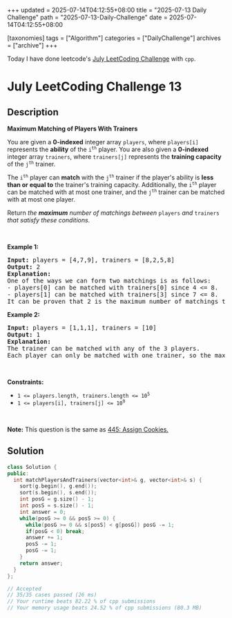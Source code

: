 +++
updated = 2025-07-14T04:12:55+08:00
title = "2025-07-13 Daily Challenge"
path = "2025-07-13-Daily-Challenge"
date = 2025-07-14T04:12:55+08:00

[taxonomies]
tags = ["Algorithm"]
categories = ["DailyChallenge"]
archives = ["archive"]
+++

Today I have done leetcode's [July LeetCoding Challenge](https://leetcode.com/problems/maximum-matching-of-players-with-trainers/) with `cpp`.

<!-- more -->

# July LeetCoding Challenge 13

## Description

**Maximum Matching of Players With Trainers**

<p>You are given a <strong>0-indexed</strong> integer array <code>players</code>, where <code>players[i]</code> represents the <strong>ability</strong> of the <code>i<sup>th</sup></code> player. You are also given a <strong>0-indexed</strong> integer array <code>trainers</code>, where <code>trainers[j]</code> represents the <strong>training capacity </strong>of the <code>j<sup>th</sup></code> trainer.</p>

<p>The <code>i<sup>th</sup></code> player can <strong>match</strong> with the <code>j<sup>th</sup></code> trainer if the player&#39;s ability is <strong>less than or equal to</strong> the trainer&#39;s training capacity. Additionally, the <code>i<sup>th</sup></code> player can be matched with at most one trainer, and the <code>j<sup>th</sup></code> trainer can be matched with at most one player.</p>

<p>Return <em>the <strong>maximum</strong> number of matchings between </em><code>players</code><em> and </em><code>trainers</code><em> that satisfy these conditions.</em></p>

<p>&nbsp;</p>
<p><strong class="example">Example 1:</strong></p>

<pre>
<strong>Input:</strong> players = [4,7,9], trainers = [8,2,5,8]
<strong>Output:</strong> 2
<strong>Explanation:</strong>
One of the ways we can form two matchings is as follows:
- players[0] can be matched with trainers[0] since 4 &lt;= 8.
- players[1] can be matched with trainers[3] since 7 &lt;= 8.
It can be proven that 2 is the maximum number of matchings that can be formed.
</pre>

<p><strong class="example">Example 2:</strong></p>

<pre>
<strong>Input:</strong> players = [1,1,1], trainers = [10]
<strong>Output:</strong> 1
<strong>Explanation:</strong>
The trainer can be matched with any of the 3 players.
Each player can only be matched with one trainer, so the maximum answer is 1.
</pre>

<p>&nbsp;</p>
<p><strong>Constraints:</strong></p>

<ul>
	<li><code>1 &lt;= players.length, trainers.length &lt;= 10<sup>5</sup></code></li>
	<li><code>1 &lt;= players[i], trainers[j] &lt;= 10<sup>9</sup></code></li>
</ul>

<p>&nbsp;</p>
<p><strong>Note:</strong> This question is the same as <a href="https://leetcode.com/problems/assign-cookies/description/" target="_blank"> 445: Assign Cookies.</a></p>


## Solution

``` cpp
class Solution {
public:
  int matchPlayersAndTrainers(vector<int>& g, vector<int>& s) {
    sort(g.begin(), g.end());
    sort(s.begin(), s.end());
    int posG = g.size() - 1;
    int posS = s.size() - 1;
    int answer = 0;
    while(posG >= 0 && posS >= 0) {
      while(posG >= 0 && s[posS] < g[posG]) posG -= 1;
      if(posG < 0) break;
      answer += 1;
      posS -= 1;
      posG -= 1; 
    }
    return answer;
  }
};

// Accepted
// 35/35 cases passed (26 ms)
// Your runtime beats 82.22 % of cpp submissions
// Your memory usage beats 24.52 % of cpp submissions (80.3 MB)
```
